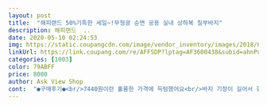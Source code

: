 ```yaml
---
layout: post 
title:  "해피랜드 50%기특한 세일~!무형광 순면 공용 실내 상하복 칠부바지" 
description: 해피랜드  ..
date: 2020-05-10 02:24:53 
img: https://static.coupangcdn.com/image/vendor_inventory/images/2018/05/17/12/0/be367f0b-cdbf-4cb4-a0ea-0067d0c0f467.jpg 
linkUrl: https://link.coupang.com/re/AFFSDP?lptag=AF3600438&subid=ahnPublicAsk&pageKey=102463332&itemId=312154779&vendorItemId=70399210820&traceid=V0-113-50a9ccc627c4d8e1 
categories: [1003] 
color: 79ABFF 
price: 8000 
author: Ask View Shop 
cont:  "●구매후기●<br/>7440원이란 훌륭한 가격에 득텀했어요<br/>바지 기장이 길어서 좋았는데 건조기돌리니 상의가 많이 줄었어요ㅠ<br/>색감도 예쁘고 질도 좋고<br/>여기서 다섯벌 샀는데 다 만족해요<br/>옷도 이쁘고<br/>저렴하게 잘 샀어요<br/>" 
---
```

